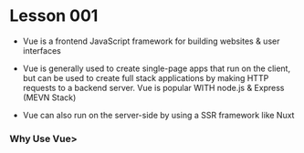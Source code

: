 # Lesson 001

- Vue is a frontend JavaScript framework for building websites & user interfaces

- Vue is generally used to create single-page apps that run on the client, but can be used to create full stack applications by making HTTP requests to a backend server. Vue is popular WITH node.js & Express (MEVN Stack)
- Vue can also run on the server-side by using a SSR framework like Nuxt

<h3> Why Use Vue><h3>
